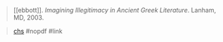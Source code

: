 > [[ebbott]]. *Imagining Illegitimacy in Ancient Greek Literature*. Lanham, MD, 2003.

> [chs](http://nrs.harvard.edu/urn-3:hul.ebook:CHS_Ebbott.Imagining_Illegitimacy_in_Classical_Greek_Literature.2003)
> #nopdf 
> #link 